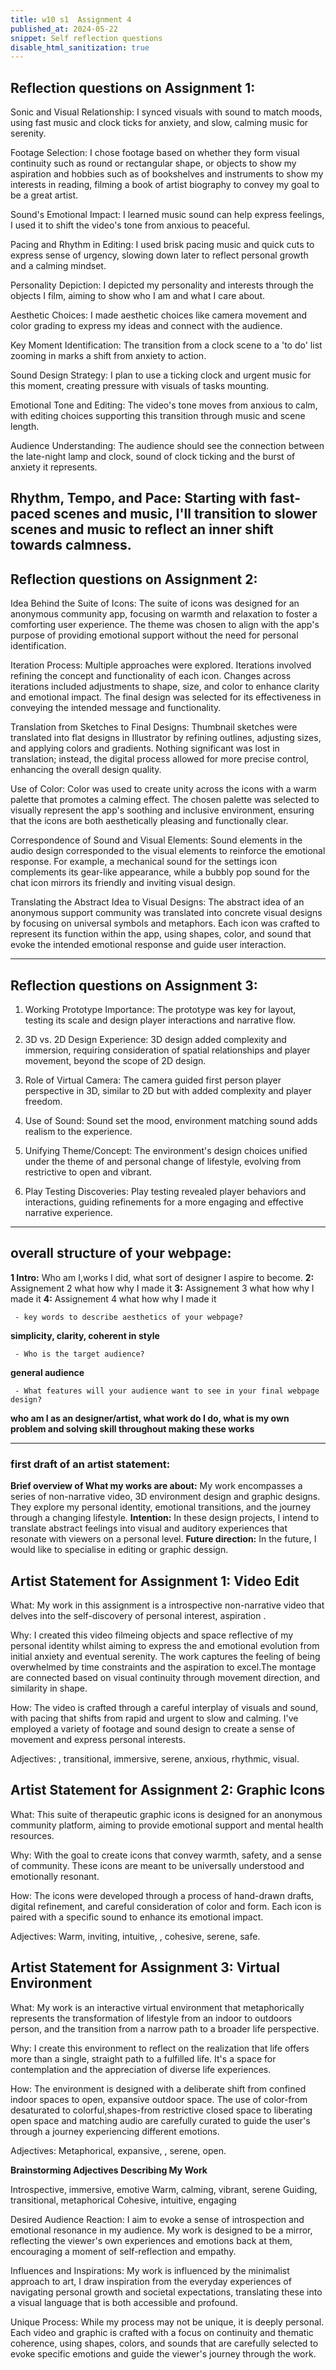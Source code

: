 ```yaml
---
title: w10 s1  Assignment 4
published_at: 2024-05-22
snippet: Self reflection questions
disable_html_sanitization: true
---
```

 ## **Reflection questions on Assignment 1:**
Sonic and Visual Relationship:
I synced visuals with sound to match moods, using fast music and clock ticks for anxiety, and slow, calming music for serenity.

Footage Selection:
I chose footage based on whether they form visual continuity such as round or rectangular shape, or objects to show my aspiration and hobbies such as of bookshelves and instruments to show my interests in reading, filming a book of artist biography to convey my goal to be a great artist.

Sound's Emotional Impact:
I learned music sound can help express feelings, I used it to shift the video's tone from anxious to peaceful.

Pacing and Rhythm in Editing:
I used brisk pacing music and quick cuts to express sense of urgency, slowing down later to reflect personal growth and a calming mindset.

Personality Depiction:
I depicted my personality and interests through the objects I film, aiming to show who I am and what I care about.

Aesthetic Choices:
I made aesthetic choices like camera movement and color grading to express my ideas and connect with the audience.

Key Moment Identification:
The transition from a clock scene to a 'to do' list zooming in marks a shift from anxiety to action.

Sound Design Strategy:
I plan to use a ticking clock and urgent music for this moment, creating pressure with visuals of tasks mounting.

Emotional Tone and Editing:
The video's tone moves from anxious to calm, with editing choices supporting this transition through music and scene length.

Audience Understanding:
The audience should see the connection between the late-night lamp and clock, sound of clock ticking and the burst of anxiety it represents.

Rhythm, Tempo, and Pace:
Starting with fast-paced scenes and music, I'll transition to slower scenes and music to reflect an inner shift towards calmness.
-----------------------------------------------------------------------------------------------------------------------------

## **Reflection questions on Assignment 2:**
Idea Behind the Suite of Icons:
The suite of icons was designed for an anonymous community app, focusing on warmth and relaxation to foster a comforting user experience. The theme was chosen to align with the app's purpose of providing emotional support without the need for personal identification.

Iteration Process:
Multiple approaches were explored. Iterations involved refining the concept and functionality of each icon. Changes across iterations included adjustments to shape, size, and color to enhance clarity and emotional impact. The final design was selected for its effectiveness in conveying the intended message and functionality.

Translation from Sketches to Final Designs:
Thumbnail sketches were translated into flat designs in Illustrator by refining outlines, adjusting sizes, and applying colors and gradients. Nothing significant was lost in translation; instead, the digital process allowed for more precise control, enhancing the overall design quality.

Use of Color:
Color was used to create unity across the icons with a warm palette that promotes a calming effect. The chosen palette was selected to visually represent the app's soothing and inclusive environment, ensuring that the icons are both aesthetically pleasing and functionally clear.

Correspondence of Sound and Visual Elements:
Sound elements in the audio design corresponded to the visual elements to reinforce the emotional response. For example, a mechanical sound for the settings icon complements its gear-like appearance, while a bubbly pop sound for the chat icon mirrors its friendly and inviting visual design.

Translating the Abstract Idea to Visual Designs:
The abstract idea of an anonymous support community was translated into concrete visual designs by focusing on universal symbols and metaphors. Each icon was crafted to represent its function within the app, using shapes, color, and sound that evoke the intended emotional response and guide user interaction.

-----------------------------------------------------------------------------------------------------------------------------

## **Reflection questions on Assignment 3:**
1. Working Prototype Importance:
The prototype was key for layout, testing its scale and design player interactions and narrative flow.

2. 3D vs. 2D Design Experience:
3D design added complexity and immersion, requiring consideration of spatial relationships and player movement, beyond the scope of 2D design.

3. Role of Virtual Camera:
The camera guided first person player perspective in 3D, similar to 2D but with added complexity and player freedom.

4. Use of Sound:
Sound set the mood, environment matching sound adds realism to the experience.

5. Unifying Theme/Concept:
The environment's design choices unified under the theme of and personal change of lifestyle, evolving from restrictive to open and vibrant.

6. Play Testing Discoveries:
Play testing revealed player behaviors and interactions, guiding refinements for a more engaging and effective narrative experience.

-----------------------------------------------------------------------------------------------------------------------------


## overall structure of your webpage:
**1 Intro:** Who am I,works I did,  what sort of designer I aspire to become.
**2:** Assignement 2 what how why I made it
**3:** Assignement 3 what how why I made it
**4:** Assignement 4 what how why I made it

     - key words to describe aesthetics of your webpage? 
 **simplicity, clarity, coherent in style** 

     - Who is the target audience? 
 **general audience**

     - What features will your audience want to see in your final webpage design? 
 **who am I as an designer/artist, what work do I do, what is my own problem and solving skill throughout making these works**

-----------------------------------------------------------------------------------------------------------------------------

### first draft of an artist statement:

**Brief overview of What my works are about:**
 My work encompasses a series of non-narrative video, 3D environment design and graphic designs. They explore my personal identity, emotional transitions, and the journey through a changing lifestyle. 
**Intention:** In these design projects, I intend to translate abstract feelings into visual and auditory experiences that resonate with viewers on a personal level.
**Future direction:** In the future, I would like to specialise in editing or graphic dessign.

## Artist Statement for Assignment 1: Video Edit

What: My work in this assignment is a introspective non-narrative video that delves into the self-discovery of personal interest, aspiration .

Why: I created this video filmeing objects and space reflective of my personal identity whilst aiming to express the and emotional evolution from initial anxiety and eventual serenity. The work captures the feeling of being overwhelmed by time constraints and the aspiration to excel.The montage are connected based on visual continuity through movement direction, and similarity in shape. 

How: The video is crafted through a careful interplay of visuals and sound, with pacing that shifts from rapid and urgent to slow and calming. I've employed a variety of footage and sound design to create a sense of movement and express personal interests.

Adjectives: , transitional, immersive, serene, anxious, rhythmic, visual.

## Artist Statement for Assignment 2: Graphic Icons

What: This suite of therapeutic graphic icons is designed for an anonymous community platform, aiming to provide emotional support and mental health resources.

Why: With the goal to create icons that convey warmth, safety, and a sense of community. These icons are meant to be universally understood and emotionally resonant.

How: The icons were developed through a process of hand-drawn drafts, digital refinement, and careful consideration of color and form. Each icon is paired with a specific sound to enhance its emotional impact.

Adjectives: Warm, inviting, intuitive, , cohesive, serene, safe.

## Artist Statement for Assignment 3: Virtual Environment

What: My work is an interactive virtual environment that metaphorically represents the transformation of lifestyle from an indoor to outdoors person, and the transition from a narrow path to a broader life perspective.

Why: I create this environment to reflect on  the realization that life offers more than a single, straight path to a fulfilled life. It's a space for contemplation and the appreciation of diverse life experiences.

How: The environment is designed with a deliberate shift from confined indoor spaces to open, expansive outdoor space. The use of color-from desaturated to colorful,shapes-from restrictive closed space to liberating open space and matching audio are carefully curated to guide the user's through a journey experiencing different emotions.

Adjectives: Metaphorical, expansive, , serene, open.


**Brainstorming Adjectives Describing My Work**

Introspective, immersive, emotive
Warm, calming, vibrant, serene
Guiding, transitional, metaphorical
Cohesive, intuitive, engaging

Desired Audience Reaction:
I aim to evoke a sense of introspection and emotional resonance in my audience. My work is designed to be a mirror, reflecting the viewer's own experiences and emotions back at them, encouraging a moment of self-reflection and empathy.

Influences and Inspirations:
My work is influenced by the minimalist approach to art, I draw inspiration from the everyday experiences of navigating personal growth and societal expectations, translating these into a visual language that is both accessible and profound.

Unique Process:
While my process may not be unique, it is deeply personal. Each video and graphic is crafted with a focus on continuity and thematic coherence, using shapes, colors, and sounds that are carefully selected to evoke specific emotions and guide the viewer's journey through the work.







